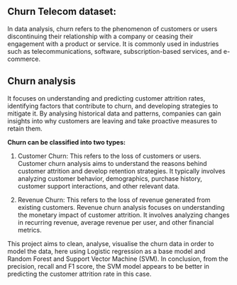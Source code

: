 ## Churn Telecom dataset:

In data analysis, churn refers to the phenomenon of customers or users discontinuing their relationship with a company or ceasing their engagement with a product or service. 
It is commonly used in industries such as telecommunications, software, subscription-based services, and e-commerce.

## Churn analysis 
It focuses on understanding and predicting customer attrition rates, identifying factors that contribute to churn, and developing strategies to mitigate it. By analysing historical data and patterns, companies can gain insights into why customers are leaving and take proactive measures to retain them.

**Churn can be classified into two types:** 

1. Customer Churn: This refers to the loss of customers or users. Customer churn analysis aims to understand the reasons behind customer attrition and develop retention strategies. It typically involves analyzing customer behavior, demographics, purchase history, customer support interactions, and other relevant data.

2. Revenue Churn: This refers to the loss of revenue generated from existing customers. Revenue churn analysis focuses on understanding the monetary impact of customer attrition. It involves analyzing changes in recurring revenue, average revenue per user, and other financial metrics.

This project aims to clean, analyse, visualise the churn data in order to model the data, here using Logistic regression as a base model and Random Forest and Support Vector Machine (SVM). In conclusion, from the precision, recall and F1 score, the SVM model appears to be better in predicting the customer attrition rate in this case.
